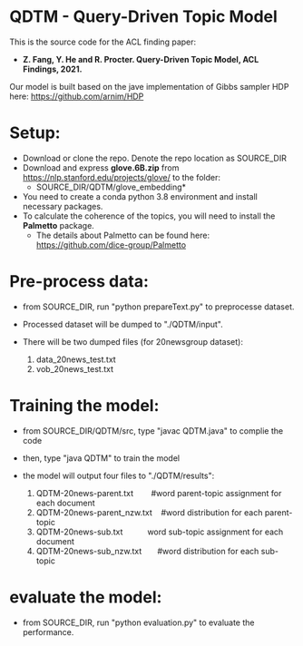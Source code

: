 # QDTM - Query-Driven Topic Model

This is the source code for the ACL finding paper: 

* **Z. Fang, Y. He and R. Procter. Query-Driven Topic Model, ACL Findings, 2021.**

Our model is built based on the jave implementation of Gibbs sampler HDP here: https://github.com/arnim/HDP

# Setup:

* Download or clone the repo. Denote the repo location as SOURCE_DIR
* Download and express **glove.6B.zip** from https://nlp.stanford.edu/projects/glove/ to the folder: 
    * SOURCE_DIR/QDTM/glove_embedding*
* You need to create a conda python 3.8 environment and install necessary packages.
* To calculate the coherence of the topics, you will need to install the **Palmetto** package. 
    * The details about Palmetto can be found here: https://github.com/dice-group/Palmetto

# Pre-process data:

* from SOURCE_DIR, run "python prepareText.py" to preprocesse dataset. 
* Processed dataset will be dumped to "./QDTM/input". 
* There will be two dumped files (for 20newsgroup dataset):

    1. data_20news_test.txt
    2. vob_20news_test.txt

# Training the model:

* from SOURCE_DIR/QDTM/src, type "javac QDTM.java" to complie the code
* then, type "java QDTM" to train the model

* the model will output four files to "./QDTM/results":

    1. QDTM-20news-parent.txt&nbsp;&nbsp;&nbsp;&nbsp;&nbsp;&nbsp;&nbsp;&nbsp;#word parent-topic assignment for each document
    2. QDTM-20news-parent_nzw.txt&nbsp;&nbsp;&nbsp;&nbsp;#word distribution for each parent-topic 
    3. QDTM-20news-sub.txt&nbsp;&nbsp;&nbsp;&nbsp;&nbsp;&nbsp;&nbsp;&nbsp;&nbsp;&nbsp;&nbsp;word sub-topic assignment for each document
    4. QDTM-20news-sub_nzw.txt&nbsp;&nbsp;&nbsp;&nbsp;&nbsp;&nbsp;&nbsp;#word distribution for each sub-topic 

# evaluate the model:

* from SOURCE_DIR, run "python evaluation.py" to evaluate the performance.
